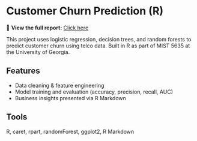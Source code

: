 # Customer Churn Prediction (R)

📄 **View the full report:** [Click here](https://clh15315.github.io/churn-prediction-r/)

This project uses logistic regression, decision trees, and random forests to predict customer churn using telco data. Built in R as part of MIST 5635 at the University of Georgia.

## Features
- Data cleaning & feature engineering
- Model training and evaluation (accuracy, precision, recall, AUC)
- Business insights presented via R Markdown

## Tools
R, caret, rpart, randomForest, ggplot2, R Markdown

